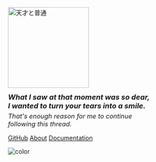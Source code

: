 <img src="img/chibis.png" alt="天才と普通" style="width:185px; height:auto;"/>

<div style="font-style:italic; margin: .75em 0 .25em;">
<div style="font-size: 1.18em;"><b>What I saw at that moment was so dear,<br> I wanted to turn your tears into a smile.</b></div>
<div style="font-size: 1.05em; padding-top:.4em">That's enough reason for me to continue <br>following this thread.</div>
</div>

[GitHub](https://github.com/watatomo/wttm_qtbot/)
[About](#genius-and-ordinary)
[Documentation](docs.md)

![color](#D8E6F5)

